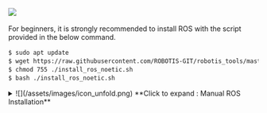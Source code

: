 ![](/assets/images/platform/openmanipulator_p/logo_ros.png)

For beginners, it is strongly recommended to install ROS with the script provided in the below command.


```bash
$ sudo apt update
$ wget https://raw.githubusercontent.com/ROBOTIS-GIT/robotis_tools/master/install_ros_noetic.sh
$ chmod 755 ./install_ros_noetic.sh
$ bash ./install_ros_noetic.sh
```

<details>
<summary>
![](/assets/images/icon_unfold.png) **Click to expand : Manual ROS Installation**
</summary>
Please be aware that this manual installation takes a lot more time than installing with the script, but allows flexible choice of package installation. **This instruction is not recommended for the beginners.**  
Below instruction is based on [the official ROS Kinetic installation guide](http://wiki.ros.org/kinetic/Installation/Ubuntu).

1. Setup the sources.list
```bash
$ sudo sh -c 'echo "deb http://packages.ros.org/ros/ubuntu $(lsb_release -sc) main" > /etc/apt/sources.list.d/ros-latest.list'
```

2. Set up the keys
```bash
$ sudo apt install curl
$ curl -s https://raw.githubusercontent.com/ros/rosdistro/master/ros.asc | sudo apt-key add -
```

3. Install ROS
```bash
$ sudo apt update
$ sudo apt install ros-noetic-desktop-full
```

4. Dependencies for building packages
```bash
$ sudo apt install python3-rosdep python3-rosinstall python3-rosinstall-generator python3-wstool build-essential
```

5. Initialize rosdep
```bash
$ sudo rosdep init
$ rosdep update
```

6. ROS Environment setup  
Please do **NOT** enter below commands if you have installed ROS with the script file.  
The `install_ros_noetic.sh` script file automatically configures the basic ROS environment.
```bash
$ sudo apt install git
$ mkdir -p ~/catkin_ws/src
$ catkin_init_workspace
$ cd ~/catkin_ws && catkin_make
$ echo "source /opt/ros/noetic/setup.bash" >> ~/.bashrc
$ echo "source ~/catkin_ws/devel/setup.bash" >> ~/.bashrc
$ echo "export ROS_MASTER_URI=http://localhost:11311" >> ~/.bashrc
$ echo "export ROS_HOSTNAME=localhost" >> ~/.bashrc"
$ source ~/.bashrc
```
</details>
